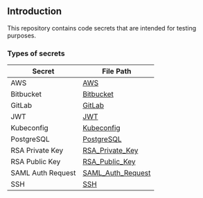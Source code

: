 ## Introduction

This repository contains code secrets that are intended for testing purposes.

### Types of secrets

| Secret            |   File Path |
| -----------       |   ----------- |
| AWS               |   [AWS](/code/AWS.sh) |
| Bitbucket         |   [Bitbucket](/code/Bitbucket.java) |
| GitLab            |   [GitLab](/code/GitLab.js) |
| JWT               |   [JWT](/code/JWT.txt) |
| Kubeconfig        |   [Kubeconfig](/code/Kubeconfig.yml)
| PostgreSQL        |   [PostgreSQL](/code/PostgreSQL)
| RSA Private Key   |   [RSA_Private_Key](/code/RSA_Private_Key) |
| RSA Public Key    |   [RSA_Public_Key](/code/RSA_Public_Key) |
| SAML Auth Request |   [SAML_Auth_Request](/code/SAML_Auth_Request.xml)
| SSH               |   [SSH](/code/SSH) |